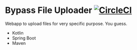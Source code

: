 # Bypass File Uploader [![CircleCI](https://circleci.com/gh/jesfre/bypass-file-uploader.svg?style=svg)](https://circleci.com/gh/jesfre/bypass-file-uploader)
Webapp to upload files for very specific purpose. You guess. 

- Kotlin
- Spring Boot
- Maven


